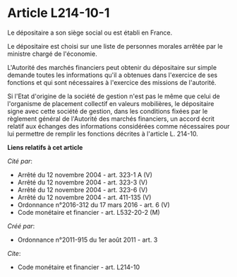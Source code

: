 # Article L214-10-1

Le dépositaire a son siège social ou est établi en France. 

Le dépositaire est choisi sur une liste de personnes morales arrêtée par le ministre chargé de l'économie. 

L'Autorité des marchés financiers peut obtenir du dépositaire sur simple demande toutes les informations qu'il a obtenues
dans l'exercice de ses fonctions et qui sont nécessaires à l'exercice des missions de l'autorité. 

Si l'Etat d'origine de la société de gestion n'est pas le même que celui de l'organisme de placement collectif en valeurs
mobilières, le dépositaire signe avec cette société de gestion, dans les conditions fixées par le règlement général de
l'Autorité des marchés financiers, un accord écrit relatif aux échanges des informations considérées comme nécessaires pour
lui permettre de remplir les fonctions décrites à l'article L. 214-10.

**Liens relatifs à cet article**

_Cité par_:

  - Arrêté du 12 novembre 2004 - art. 323-1 A (V)
  - Arrêté du 12 novembre 2004 - art. 323-3 (V)
  - Arrêté du 12 novembre 2004 - art. 323-6 (V)
  - Arrêté du 12 novembre 2004 - art. 411-135 (V)
  - Ordonnance n°2016-312 du 17 mars 2016 - art. 6 (V)
  - Code monétaire et financier - art. L532-20-2 (M)

_Créé par_:

  - Ordonnance n°2011-915 du 1er août 2011 - art. 3

_Cite_:

  - Code monétaire et financier - art. L214-10
